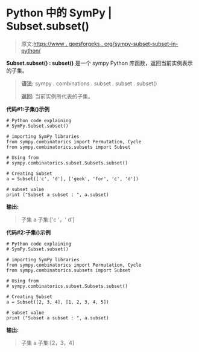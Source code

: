 # Python 中的 SymPy | Subset.subset()

> 原文:[https://www . geesforgeks . org/sympy-subset-subset-in-python/](https://www.geeksforgeeks.org/sympy-subset-subset-in-python/)

**Subset.subset() : subset()** 是一个 sympy Python 库函数，返回当前实例表示的子集。

> **语法:**
> sympy . combinations . subset . subset . subset()
> 
> **返回:**
> 当前实例所代表的子集。

**代码#1:子集()示例**

```
# Python code explaining
# SymPy.Subset.subset()

# importing SymPy libraries
from sympy.combinatorics import Permutation, Cycle
from sympy.combinatorics.subsets import Subset

# Using from 
# sympy.combinatorics.subset.Subsets.subset()

# Creating Subset
a = Subset(['c', 'd'], ['geek', 'for', 'c', 'd'])

# subset value
print ("Subset a subset : ", a.subset)
```

**输出:**

> 子集 a 子集:['c '，' d']

**代码#2:子集()示例**

```
# Python code explaining
# SymPy.Subset.subset()

# importing SymPy libraries
from sympy.combinatorics import Permutation, Cycle
from sympy.combinatorics.subsets import Subset

# Using from 
# sympy.combinatorics.subset.Subsets.subset()

# Creating Subset
a = Subset([2, 3, 4], [1, 2, 3, 4, 5])

# subset value
print ("Subset a subset : ", a.subset)
```

**输出:**

> 子集 a 子集:[2，3，4]